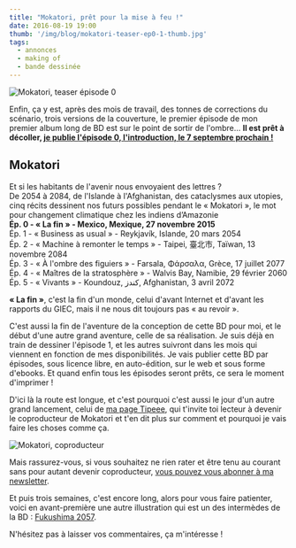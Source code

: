 ```yaml
---
title: "Mokatori, prêt pour la mise à feu !"
date: 2016-08-19 19:00
thumb: '/img/blog/mokatori-teaser-ep0-1-thumb.jpg'
tags:
  - annonces
  - making of
  - bande dessinée
---
```


![Mokatori, teaser épisode 0](/img/blog/mokatori-teaser-ep0-1-thumb.jpg)

Enfin, ça y est, après des mois de travail, des tonnes de corrections du scénario, trois versions de la couverture, le premier épisode de mon premier album long de BD est sur le point de sortir de l'ombre…
**Il est prêt à décoller, [je publie l'épisode 0, l'introduction, le 7 septembre prochain !](/fr/bd/mokatori-ep0-la-fin/)**

## Mokatori
Et si les habitants de l'avenir nous envoyaient des lettres ?  
De 2054 à 2084, de l'Islande à l'Afghanistan, des cataclysmes aux utopies, cinq récits dessinent nos futurs possibles pendant le « Mokatori », le mot pour changement climatique chez les indiens d’Amazonie  
**Ép. 0 - « La fin » - Mexico, Mexique, 27 novembre 2015**  
Ép. 1 - « Business as usual » - Reykjavík, Islande, 20 mars 2054  
Ép. 2 - « Machine à remonter le temps » - Taipei, 臺北市, Taïwan, 13 novembre 2084  
Ép. 3 - « À l'ombre des figuiers » - Farsala, Φάρσαλα, Grèce, 17 juillet 2077   
Ép. 4 - « Maîtres de la stratosphère » - Walvis Bay, Namibie, 29 février 2060  
Ép. 5 - « Vivants » - Koundouz, کندز, Afghanistan, 3 avril 2072  

**« La fin »**, c'est la fin d'un monde, celui d'avant Internet et d'avant les rapports du GIEC, mais il ne nous dit toujours pas « au revoir ».

C'est aussi la fin de l'aventure de la conception de cette BD pour moi, et le début d'une autre grand aventure, celle de sa réalisation. Je suis déjà en train de dessiner l'épisode 1, et les autres suivront dans les mois qui viennent en fonction de mes disponibilités. Je vais publier cette BD par épisodes, sous licence libre, en auto-édition, sur le web et sous forme d'ebooks. Et quand enfin tous les épisodes seront prêts, ce sera le moment d'imprimer !

D'ici là la route est longue, et c'est pourquoi c'est aussi le jour d'un autre grand lancement, celui de [ma page Tipeee](https://www.tipeee.com/nylnook), qui t'invite toi lecteur à devenir le coproducteur de Mokatori et t'en dit plus sur comment et pourquoi je vais faire les choses comme ça.

![Mokatori, coproducteur](/website-img/support/coproducteur-thumb.jpg)

Mais rassurez-vous, si vous souhaitez ne rien rater et être tenu au courant sans pour autant devenir coproducteur, [vous pouvez vous abonner à ma newsletter](https://gumroad.com/nylnook/follow).

Et puis trois semaines, c'est encore long, alors pour vous faire patienter, voici en avant-première une autre illustration qui est un des intermèdes de la BD : [Fukushima 2057](../../img/fukushima-2057).

N'hésitez pas à laisser vos commentaires, ça m'intéresse !
